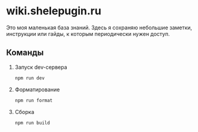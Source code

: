 # wiki.shelepugin.ru

Это моя маленькая база знаний. Здесь я сохраняю небольшие заметки, инструкции
или гайды, к которым периодически нужен доступ.

## Команды

1.  Запуск dev-сервера

    ```sh
    npm run dev
    ```

2.  Форматирование

    ```sh
    npm run format
    ```

3.  Сборка

    ```
    npm run build
    ```
